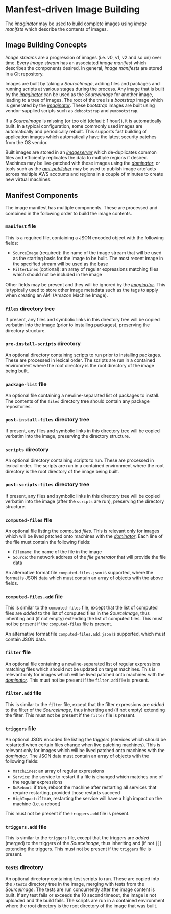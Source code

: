 # Manfest-driven Image Building
The *[imaginator](../cmd/imaginator/README.md)* may be used to build complete
images using *image manifsts* which describe the contents of images.

## Image Building Concepts
*Image streams* are a progression of images (i.e. v0, v1, v2 and so on) over
time. Every *image stream* has an associated *image manifest* which describes
the components desired. In general, *image manifests* are stored in a Git
repository.

Images are built by taking a *SourceImage*, adding files and packages and
running scripts at various stages during the process. Any image that is built by
the *[imaginator](../cmd/imaginator/README.md)* can be used as the *SourceImage*
for another image, leading to a tree of images. The root of the tree is a
*bootstrap* image which is generated by the
*[imaginator](../cmd/imaginator/README.md)*. These *bootstrap* images are built
using vendor-supplied scripts such as `debootstrap` and `yumbootstrap`.

If a *SourceImage* is missing (or too old (default: 1 hour)), it is
automatically built. In a typical configuration, some commonly used images are
automatically and periodically rebuilt. This supports fast building of
application images which automatically have the latest security patches from the
OS vendor.

Built images are stored in an *[imageserver](../cmd/imageserver/README.md)*
which de-duplicates common files and efficiently replicates the data to multiple
regions if desired. Machines may be live-patched with these images using the
*[dominator](../cmd/dominator/README.md)*, or tools such as the
*[ami-publisher](http://bit.ly/2BgUW1C)* may be used to publish image artefacts
across multiple AWS accounts and regions in a couple of minutes to create new
virtual machines.

## Manifest Components
The image manifest has multiple components. These are processed and combined in
the following order to build the image contents.

### `manifest` file
This is a required file, containing a JSON encoded object with the following
fields:
- `SourceImage` (required): the name of the image stream that will be used as
                            the starting basis for the image to be built. The
			    most recent image in the specified stream will be
			    used as the base
- `FilterLines` (optional): an array of regular expressions matching files which
                            should not be included in the image

Other fields may be present and they will be ignored by the
*[imaginator](../cmd/imaginator/README.md)*. This is typically used to store
other image metadata such as the tags to apply when creating an AMI (Amazon
Machine Image).

### `files` directory tree
If present, any files and symbolic links in this directory tree will be
copied verbatim into the image (prior to installing packages), preserving the
directory structure.

### `pre-install-scripts` directory
An optional directory containing scripts to run prior to installing packages.
These are processed in lexical order. The scripts are run in a contained
environment where the root directory is the root directory of the image being
built.

### `package-list` file
An optional file containing a newline-separated list of packages to install. The
contents of the `files` directory tree should contain any package repositories.

### `post-install-files` directory tree
If present, any files and symbolic links in this directory tree will be
copied verbatim into the image, preserving the directory structure.

### `scripts` directory
An optional directory containing scripts to run. These are processed in lexical
order. The scripts are run in a contained environment where the root directory
is the root directory of the image being built.

### `post-scripts-files` directory tree
If present, any files and symbolic links in this directory tree will be
copied verbatim into the image (after the `scripts` are run), preserving the
directory structure.

### `computed-files` file
An optional file listing the *computed files*. This is relevant only for images
which will be lived patched onto machines with the
*[dominator](../cmd/dominator/README.md)*. Each line of the file must contain
the following fields:
- `Filename`: the name of the file in the image
- `Source`: the network address of the *file generator* that will provide the
            file data

An alternative format file `computed-files.json` is supported, where the format
is JSON data which must contain an array of objects with the above fields.

### `computed-files.add` file
This is similar to the `computed-files` file, except that the list of computed
files are *added* to the list of computed files in the *SourceImage*, thus
inheriting and (if not empty) extending the list of computed files. This must
not be present if the `computed-files` file is present.

An alternative format file `computed-files.add.json` is supported, which must
contain JSON data.

### `filter` file
An optional file containing a newline-separated list of regular expressions
matching files which should not be updated on target machines. This is relevant
only for images which will be lived patched onto machines with the
*[dominator](../cmd/dominator/README.md)*. This must not be present if the
`filter.add` file is present.

### `filter.add` file
This is similar to the `filter` file, except that the filter expressions are
*added* to the filter of the *SourceImage*, thus inheriting and (if not empty)
extending the filter. This must not be present if the `filter` file is present.

### `triggers` file
An optional JSON encoded file listing the *triggers* (services which should be
restarted when certain files change when live patching machines). This is
relevant only for images which will be lived patched onto machines with the
*[dominator](../cmd/dominator/README.md)*. The JSON data must contain an array
of objects with the following fields:
- `MatchLines`: an array of regular expressions
- `Service`: the service to restart if a file is changed which matches one of
  	     the regular expressions
- `DoReboot`: if true, reboot the machine after restarting all services that
              require restarting, provided those restarts succeed
- `HighImpact`: if true, restarting the service will have a high impact on the
  		machine (i.e. a reboot)

This must not be present if the `triggers.add` file is present.

### `triggers.add` file
This is similar to the `triggers` file, except that the triggers are *added*
(merged) to the triggers of the *SourceImage*, thus inheriting and (if not
`[]`) extending the triggers. This must not be present if the `triggers` file is
present.

### `tests` directory
An optional directory containing test scripts to run. These are copied into the
`/tests` directory tree in the image, merging with tests from the *SourceImage*.
The tests are run concurrently after the image content is built. If any test
fails or exceeds the 10 second timeout, the image is not uploaded and the build
fails. The scripts are run in a contained environment where the root directory
is the root directory of the image that was built.
